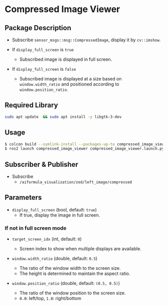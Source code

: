 # Compressed Image Viewer

## Package Description
- Subscribe `sensor_msgs::msg::CompressedImage`, display it by `cv::imshow`.

- If `display_full_screen` is `true`
    - Subscribed image is displayed in full screen.

- If `display_full_screen` is `false`
    - Subscribed image is displayed at a size based on `window.width_ratio` and positioned according to `window.position_ratio`.


## Required Library
```sh
sudo apt update  && sudo apt install -y libgtk-3-dev
```

## Usage
```sh
$ colcon build --symlink-install --packages-up-to compressed_image_viewer
$ ros2 launch compressed_image_viewer compressed_image_viewer.launch.py
```

## Subscriber & Publisher
- Subscribe
    - `/aiformula_visualization/zed/left_image/compressed`

## Parameters
- `display_full_screen` (bool, default: `true`)
    - If true, display the image in full screen.

### If not in full screen mode
- `target_screen_idx` (int, default: `0`)
    - Screen index to show when multiple displays are available.

- `window.width_ratio` (double, default: `0.5`)
    - The ratio of the window width to the screen size.
    - The height is determined to maintain the aspect ratio.

- `window.position_ratio` (double, default: `(0.5, 0.5)`)
    - The ratio of the window position to the screen size.
    - `0.0`: left/top, `1.0`: right/bottom
